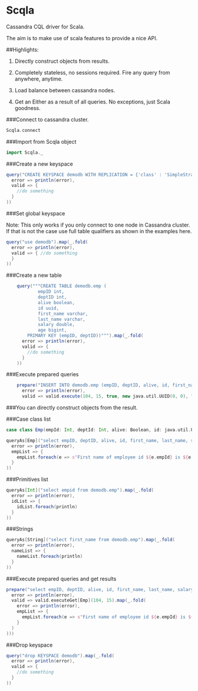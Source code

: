 Scqla
=====

Cassandra CQL driver for Scala.

The aim is to make use of scala features to provide a nice API.

##Highlights:
1) Directly construct objects from results.

2) Completely stateless, no sessions required. Fire any query from anywhere, anytime.

3) Load balance between cassandra nodes.

4) Get an Either as a result of all queries. No exceptions, just Scala goodness.

###Connect to cassandra cluster.
```scala
Scqla.connect
```
###Import from Scqla object
```scala
import Scqla._
```
###Create a new keyspace
```scala
query("CREATE KEYSPACE demodb WITH REPLICATION = {'class' : 'SimpleStrategy','replication_factor': 1}").map(_.fold(
  error => println(error),
  valid => {
    //do something
  }
))
```
###Set global keyspace

Note: This only works if you only connect to one node in Cassandra cluster. If that is not the case
use full table qualifiers as shown in the examples here.

```scala
query("use demodb").map(_.fold(
  error => println(error),
  valid => { //do something
  }
))
```
###Create a new table
```scala
    query("""CREATE TABLE demodb.emp (
    		empID int,
    		deptID int,
    		alive boolean,
    		id uuid,
    		first_name varchar,
    		last_name varchar,
    		salary double,
    		age bigint,
        PRIMARY KEY (empID, deptID))""").map(_.fold(
      error => println(error),
      valid => {
        //do something
      }
    ))
```
###Execute prepared queries
```scala
    prepare("INSERT INTO demodb.emp (empID, deptID, alive, id, first_name, last_name, salary, age) VALUES (?, ?, ?, ?, ?, ?, ?, ?)").map(_.fold(
      error => println(error),
      valid => valid.execute(104, 15, true, new java.util.UUID(0, 0), "Hot", "Shot", 10000000.0, 98763L)))
```
###You can directly construct objects from the result.

###Case class list
```scala
case class Emp(empId: Int, deptId: Int, alive: Boolean, id: java.util.UUID, first: String, last: String, salary: Double, age: Long)

queryAs[Emp]("select empID, deptID, alive, id, first_name, last_name, salary, age from demodb.emp").map(_.fold(
  error => println(error),
  empList => {
    empList.foreach(e => s"First name of employee id ${e.empId} is ${e.first}")
  }
))
```
###Primitives list
```scala
queryAs[Int]("select empid from demodb.emp").map(_.fold(
  error => println(error),
  idList => {
    idList.foreach(println)
  }
))
```
###Strings
```scala
queryAs[String]("select first_name from demodb.emp").map(_.fold(
  error => println(error),
  nameList => {
    nameList.foreach(println)
  }
))
```
###Execute prepared queries and get results
```scala
prepare("select empID, deptID, alive, id, first_name, last_name, salary, age from demodb.emp where empid = ? and deptid = ?").map(_.fold(
  error => println(error),
  valid => valid.executeGet[Emp](104, 15).map(_.fold(
    error => println(error),
    empList => {
      empList.foreach(e => s"First name of employee id ${e.empId} is ${e.first}")
    }
  )
)))
```
###Drop keyspace
```scala
query("drop KEYSPACE demodb").map(_.fold(
  error => println(error),
  valid => {
    //do something
  }
))
```
